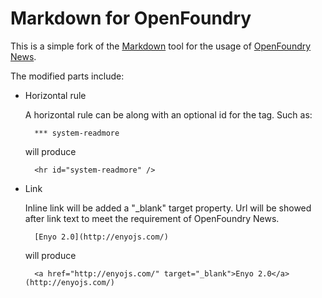 # Markdown for OpenFoundry

This is a simple fork of the [Markdown](http://daringfireball.net/projects/markdown/) tool for the usage of [OpenFoundry News](http://www.openfoundry.org/en/news).

The modified parts include:

* Horizontal rule

    A horizontal rule can be along with an optional id for the tag. Such as:
    
        *** system-readmore
    will produce
    
        <hr id="system-readmore" />
* Link

    Inline link will be added a "_blank" target property. Url will be showed after link text to meet the requirement of OpenFoundry News.
    
        [Enyo 2.0](http://enyojs.com/)
    will produce
    
        <a href="http://enyojs.com/" target="_blank">Enyo 2.0</a> (http://enyojs.com/)